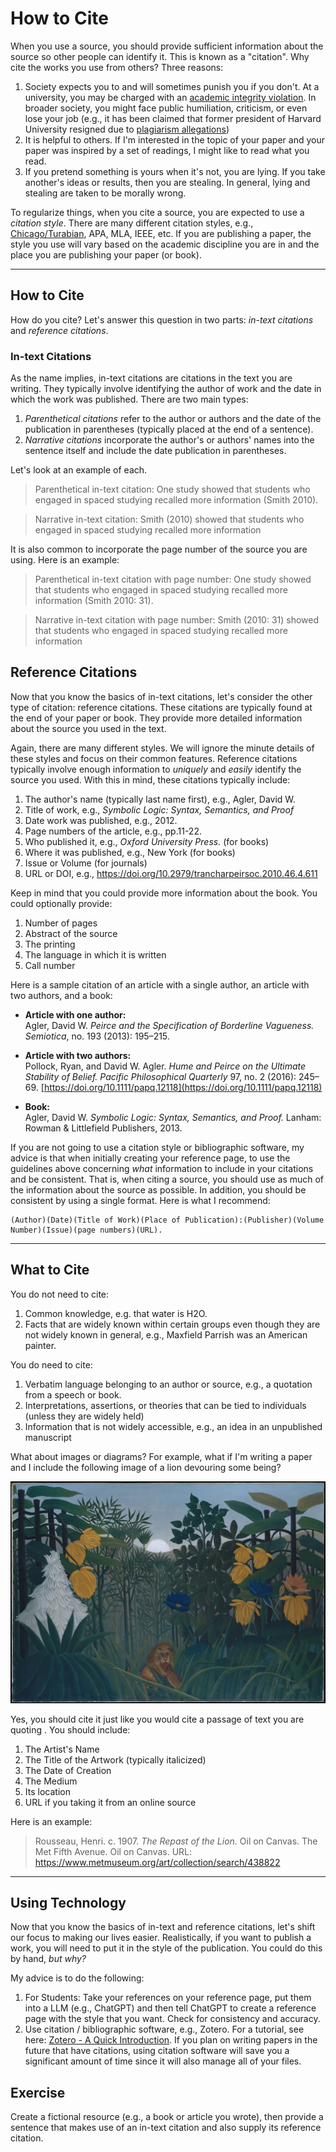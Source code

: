 # How to Cite

When you use a source, you should provide sufficient information about the source so other people can identify it. This is known as a "citation". Why cite the works you use from others? Three reasons:

1. Society expects you to and will sometimes punish you if you don't. At a university, you may be charged with an [academic integrity violation](https://undergrad.psu.edu/aappm/G-9-academic-integrity.html). In broader society, you might face public humiliation, criticism, or even lose your job (e.g., it has been claimed that former president of Harvard University resigned due to [plagiarism allegations](https://www.theguardian.com/education/2024/jan/06/harvard-claudine-gay-plagiarism))
1. It is helpful to others. If I'm interested in the topic of your paper and your paper was inspired by a set of readings, I might like to read what you read.
1. If you pretend something is yours when it's not, you are lying. If you take another's ideas or results, then you are stealing. In general, lying and stealing are taken to be morally wrong.

To regularize things, when you cite a source, you are expected to use a *citation style*. There are many different citation styles, e.g., [Chicago/Turabian](https://owl.purdue.edu/owl/research_and_citation/chicago_manual_17th_edition/cmos_formatting_and_style_guide/chicago_manual_of_style_17th_edition.html), APA, MLA, IEEE, etc. If you are publishing a paper, the style you use will vary based on the academic discipline you are in and the place you are publishing your paper (or book). 

---

## How to Cite

How do you cite? Let's answer this question in two parts: *in-text citations* and *reference citations*.

### In-text Citations

As the name implies, in-text citations are citations in the text you are writing. They typically involve identifying the author of work and the date in which the work was published. There are two main types:

1. *Parenthetical citations* refer to the author or authors and the date of the publication in parentheses (typically placed at the end of a sentence).
1. *Narrative citations* incorporate the author's or authors' names into the sentence itself and include the date publication in parentheses.

Let's look at an example of each.

> Parenthetical in-text citation: One study showed that students who engaged in spaced studying recalled more information (Smith 2010).

> Narrative in-text citation: Smith (2010) showed that students who engaged in spaced studying recalled more information

It is also common to incorporate the page number of the source you are using. Here is an example:

> Parenthetical in-text citation with page number: One study showed that students who engaged in spaced studying recalled more information (Smith 2010: 31).

> Narrative in-text citation with page number: Smith (2010: 31) showed that students who engaged in spaced studying recalled more information

## Reference Citations

Now that you know the basics of in-text citations, let's consider the other type of citation: reference citations. These citations are typically found at the end of your paper or book. They provide more detailed information about the source you used in the text. 

Again, there are many different styles. We will ignore the minute details of these styles and focus on their common features. Reference citations typically involve enough information to *uniquely* and *easily* identify the source you used. With this in mind, these citations typically include:

1. The author's name (typically last name first), e.g., Agler, David W. 
2. Title of work, e.g., *Symbolic Logic: Syntax, Semantics, and Proof*
3. Date work was published, e.g., 2012.
5. Page numbers of the article, e.g., pp.11-22.
6. Who published it, e.g., *Oxford University Press.* (for books)
7. Where it was published, e.g., New York (for books)
8. Issue or Volume (for journals)
9. URL or DOI, e.g., https://doi.org/10.2979/trancharpeirsoc.2010.46.4.611

Keep in mind that you could provide more information about the book. You could optionally provide:

1. Number of pages
1. Abstract of the source
1. The printing
1. The language in which it is written
1. Call number

Here is a sample citation of an article with a single author, an article with two authors, and a book:

- **Article with one author:**  
  Agler, David W. *Peirce and the Specification of Borderline Vagueness.* *Semiotica*, no. 193 (2013): 195–215.

- **Article with two authors:**  
  Pollock, Ryan, and David W. Agler. *Hume and Peirce on the Ultimate Stability of Belief.* *Pacific Philosophical Quarterly* 97, no. 2 (2016): 245–69. [https://doi.org/10.1111/papq.12118](https://doi.org/10.1111/papq.12118)

- **Book:**  
  Agler, David W. *Symbolic Logic: Syntax, Semantics, and Proof.* Lanham: Rowman & Littlefield Publishers, 2013.

If you are not going to use a citation style or bibliographic software, my advice is that when initially creating your reference page, to use the guidelines above concerning *what* information to include in your citations and be consistent. That is, when citing a source, you should use as much of the information about the source as possible. In addition, you should be consistent by using a single format. Here is what I recommend:

```
(Author)(Date)(Title of Work)(Place of Publication):(Publisher)(Volume Number)(Issue)(page numbers)(URL).
```
---

## What to Cite

You do not need to cite:

1. Common knowledge, e.g. that water is H2O.
2. Facts that are widely known within certain groups even though they are not widely known in general, e.g., Maxfield Parrish was an American painter.

You do need to cite:

1. Verbatim language belonging to an author or source, e.g., a quotation from a speech or book.
1. Interpretations, assertions, or theories that can be tied to individuals (unless they are widely held)
1. Information that is not widely accessible, e.g., an idea in an unpublished manuscript

What about images or diagrams? For example, what if I'm writing a paper and I include the following image of a lion devouring some being?

![The Repast of the Lion](imgs/repast_lion_rousseau.jpg)

Yes, you should cite it just like you would cite a passage of text you are quoting . You should include:

1. The Artist's Name
1. The Title of the Artwork (typically italicized)
1. The Date of Creation
1. The Medium
1. Its location
1. URL if you taking it from an online source

Here is an example:

> Rousseau, Henri. c. 1907. *The Repast of the Lion*. Oil on Canvas. The Met Fifth Avenue. Oil on Canvas. URL: https://www.metmuseum.org/art/collection/search/438822

---

## Using Technology

Now that you know the basics of in-text and reference citations, let's shift our focus to making our lives easier. Realistically, if you want to publish a work, you will need to put it in the style of the publication. You could do this by hand, *but why?*

My advice is to do the following:

1. For Students: Take your references on your reference page, put them into a LLM (e.g., ChatGPT) and then tell ChatGPT to create a reference page with the style that you want. Check for consistency and accuracy.
2. Use citation / bibliographic software, e.g., Zotero. For a tutorial, see here: [Zotero - A Quick Introduction](https://youtu.be/Iq7V2X5x2Pk). If you plan on writing papers in the future that have citations, using citation software will save you a significant amount of time since it will also manage all of your files. 

## Exercise

Create a fictional resource (e.g., a book or article you wrote), then provide a sentence that makes use of an in-text citation and also supply its reference citation.
